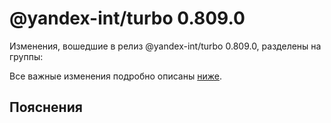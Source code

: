 # @yandex-int/turbo 0.809.0

<!-- ЧЕЛОВЕЧЕСКОЕ ВСТУПЛЕНИЕ -->

Изменения, вошедшие в релиз @yandex-int/turbo 0.809.0, разделены на группы:

Все важные изменения подробно описаны [ниже](#Пояснения).

## Пояснения

